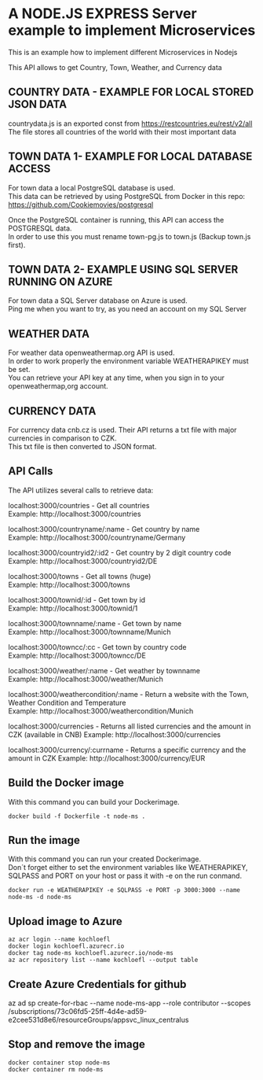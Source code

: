 # A NODE.JS EXPRESS Server example to implement Microservices

This is an example how to implement different Microservices in Nodejs  

This API allows to get Country, Town, Weather, and Currency data  

## COUNTRY DATA - EXAMPLE FOR LOCAL STORED JSON DATA
countrydata.js is an exported const from https://restcountries.eu/rest/v2/all  
The file stores all countries of the world with their most important data  

## TOWN DATA  1- EXAMPLE FOR LOCAL DATABASE ACCESS
For town data a local PostgreSQL database is used.  
This data can be retrieved by using PostgreSQL from Docker in this repo:  
https://github.com/Cookiemovies/postgresql  

Once the PostgreSQL container is running, this API can access the POSTGRESQL data.  
In order to use this you must rename town-pg.js to town.js (Backup town.js first).  

## TOWN DATA  2- EXAMPLE USING SQL SERVER RUNNING ON AZURE
For town data a SQL Server database on Azure is used.  
Ping me when you want to try, as you need an account on my SQL Server

## WEATHER DATA  
For weather data openweathermap.org API is used.  
In order to work properly the environment variable WEATHERAPIKEY must be set.   
You can retrieve your API key at any time, when you sign in to your openweathermap,org account.    

## CURRENCY DATA  
For currency data cnb.cz is used. Their API returns a txt file with major currencies in comparison to CZK.   
This txt file is then converted to JSON format.

## API Calls

The API utilizes several calls to retrieve data:  

localhost:3000/countries            -   Get all countries  
Example: http://localhost:3000/countries  

localhost:3000/countryname/:name    -   Get country by name  
Example: http://localhost:3000/countryname/Germany  

localhost:3000/countryid2/:id2      -   Get country by 2 digit country code  
Example: http://localhost:3000/countryid2/DE  

localhost:3000/towns                -   Get all towns (huge)  
Example: http://localhost:3000/towns  

localhost:3000/townid/:id           -   Get town by id  
Example: http://localhost:3000/townid/1   

localhost:3000/townname/:name       -   Get town by name  
Example: http://localhost:3000/townname/Munich   

localhost:3000/towncc/:cc           -   Get town by country code  
Example: http://localhost:3000/towncc/DE   

localhost:3000/weather/:name        -   Get weather by townname  
Example: http://localhost:3000/weather/Munich   

localhost:3000/weathercondition/:name  - Return a website with the Town, Weather Condition and Temperature  
Example: http://localhost:3000/weathercondition/Munich   

localhost:3000/currencies              - Returns all listed currencies and the amount in CZK (available in CNB)
Example: http://localhost:3000/currencies   

localhost:3000/currency/:currname  - Returns a specific currency and the amount in CZK
Example: http://localhost:3000/currency/EUR   

## Build the Docker image

With this command you can build your Dockerimage.  
```
docker build -f Dockerfile -t node-ms .
```
## Run the image

With this command you can run your created Dockerimage.  
Don´t forget either to set the environment variables like WEATHERAPIKEY, SQLPASS and PORT on your host or pass it with -e on the run conmand.  
```
docker run -e WEATHERAPIKEY -e SQLPASS -e PORT -p 3000:3000 --name node-ms -d node-ms
```

## Upload image to Azure

```
az acr login --name kochloefl
docker login kochloefl.azurecr.io
docker tag node-ms kochloefl.azurecr.io/node-ms
az acr repository list --name kochloefl --output table
```

## Create Azure Credentials for github
  
az ad sp create-for-rbac --name node-ms-app --role contributor --scopes /subscriptions/73c06fd5-25ff-4d4e-ad59-e2cee531d8e6/resourceGroups/appsvc_linux_centralus
  
## Stop and remove the image

```
docker container stop node-ms
docker container rm node-ms

```
